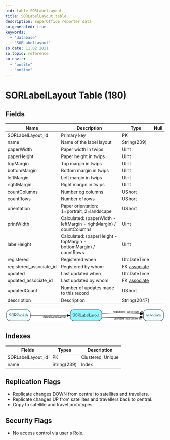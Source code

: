 ```yaml
---
uid: table-SORLabelLayout
title: SORLabelLayout table
description: SuperOffice reporter data
so.generated: true
keywords:
  - "database"
  - "SORLabelLayout"
so.date: 11.02.2021
so.topic: reference
so.envir:
  - "onsite"
  - "online"
---
```


# SORLabelLayout Table (180)

## Fields

| Name | Description | Type | Null |
|------|-------------|------|:----:|
|SORLabelLayout\_id|Primary key|PK| |
|name|Name of the label layout|String(239)| |
|paperWidth|Paper width in twips|UInt| |
|paperHeight|Paper height in twips|UInt| |
|topMargin|Top margin in twips|UInt| |
|bottomMargin|Bottom margin in twips|UInt| |
|leftMargin|Left margin in twips|UInt| |
|rightMargin|Right margin in twips|UInt| |
|countColumns|Number og columns|UShort| |
|countRows|Number of rows|UShort| |
|orientation|Paper orientation: 1=portrait, 2=landscape|UShort| |
|printWidth|Calculated: (paperWidth - leftMargin - rightMargin) / countColumns|UInt| |
|labelHeight|Calculated: (paperHeight - topMargin - bottomMargin) / countRows|UInt| |
|registered|Registered when|UtcDateTime| |
|registered\_associate\_id|Registered by whom|FK [associate](associate.md)| |
|updated|Last updated when|UtcDateTime| |
|updated\_associate\_id|Last updated by whom|FK [associate](associate.md)| |
|updatedCount|Number of updates made to this record|UShort| |
|description|Description|String(2047)| |


![SORLabelLayout table relationship diagram](./media/SORLabelLayout.png)

## Indexes

| Fields | Types | Description |
|--------|-------|-------------|
|SORLabelLayout\_id |PK |Clustered, Unique |
|name |String(239) |Index |

## Replication Flags

* Replicate changes DOWN from central to satellites and travellers.
* Replicate changes UP from satellites and travellers back to central.
* Copy to satellite and travel prototypes.

## Security Flags

* No access control via user's Role.

